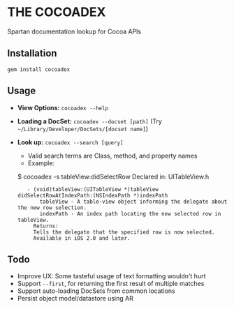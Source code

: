 # THE COCOADEX

Spartan documentation lookup for Cocoa APIs


## Installation

    gem install cocoadex

## Usage

 - **View Options:** `cocoadex --help`
 - **Loading a DocSet:** `cocoadex --docset [path]` (Try `~/Library/Developer/DocSets/[docset name]`)
 - **Look up:** `cocoadex --search [query]`
   - Valid search terms are Class, method, and property names
   - Example:

    $ cocoadex -s tableView:didSelectRow
          Declared in: UITableView.h

          - (void)tableView:(UITableView *)tableView didSelectRowAtIndexPath:(NSIndexPath *)indexPath
              tableView - A table-view object informing the delegate about the new row selection.
              indexPath - An index path locating the new selected row in tableView.
            Returns:
            Tells the delegate that the specified row is now selected.
            Available in iOS 2.0 and later.


## Todo

 - Improve UX: Some tasteful usage of text formatting wouldn't hurt
 - Support `--first`, for returning the first result of multiple matches
 - Support auto-loading DocSets from common locations
 - Persist object model/datastore using AR